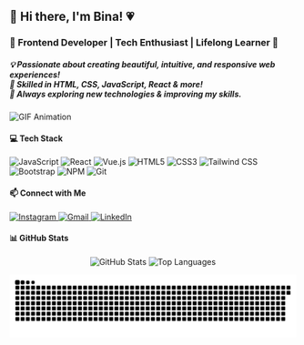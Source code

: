 <h2 align="left">🌷 Hi there, I'm Bina! 💗</h2>

<h3 align="left">🌸 Frontend Developer | Tech Enthusiast | Lifelong Learner 🎀</h3>

<h5 align="left">
  💡 Passionate about creating beautiful, intuitive, and responsive web experiences!<br>
  📌 Skilled in HTML, CSS, JavaScript, React & more!<br>
  🎯 Always exploring new technologies & improving my skills.
</h5>

<!-- GIF -->
<p align="left">
  <img src="https://media1.giphy.com/media/v1.Y2lkPTc5MGI3NjExbWJ3Y2g5Mmg0cTY4NnV1dTdlbzljMHB3dmZxeWM2b29va3l0dmVndyZlcD12MV9pbnRlcm5hbF9naWZfYnlfaWQmY3Q9Zw/og7NGYFkgdHSc9vO9J/giphy.gif" height="150" alt="GIF Animation" />
</p>

<!-- Tech Stack -->
<h4 align="left">💻 Tech Stack</h4>
<p align="left">
  <img src="https://cdn.jsdelivr.net/gh/devicons/devicon/icons/javascript/javascript-original.svg" height="40" alt="JavaScript" />
  <img src="https://cdn.jsdelivr.net/gh/devicons/devicon/icons/react/react-original.svg" height="40" alt="React" />
  <img src="https://cdn.jsdelivr.net/gh/devicons/devicon/icons/vuejs/vuejs-original.svg" height="40" alt="Vue.js" />
  <img src="https://cdn.jsdelivr.net/gh/devicons/devicon/icons/html5/html5-original.svg" height="40" alt="HTML5" />
  <img src="https://cdn.jsdelivr.net/gh/devicons/devicon/icons/css3/css3-original.svg" height="40" alt="CSS3" />
  <img src="https://cdn.jsdelivr.net/gh/devicons/devicon/icons/tailwindcss/tailwindcss-plain.svg" height="40" alt="Tailwind CSS" />
  <img src="https://cdn.jsdelivr.net/gh/devicons/devicon/icons/bootstrap/bootstrap-original.svg" height="40" alt="Bootstrap" />
  <img src="https://cdn.jsdelivr.net/gh/devicons/devicon/icons/npm/npm-original-wordmark.svg" height="40" alt="NPM" />
  <img src="https://cdn.jsdelivr.net/gh/devicons/devicon/icons/git/git-original.svg" height="40" alt="Git" />
</p>

<!-- Social Links -->
<h4 align="left">📫 Connect with Me</h4>
<p align="left">
  <a href="https://www.instagram.com/sabrintsya/" target="_blank">
    <img src="https://img.shields.io/static/v1?message=Instagram&logo=instagram&label=&color=FFB8E0&logoColor=white&labelColor=&style=for-the-badge" height="35" alt="Instagram" />
  </a>
  <a href="mailto:sabrinatasya170306@gmail.com" target="_blank">
    <img src="https://img.shields.io/static/v1?message=Gmail&logo=gmail&label=&color=EC7FA9&logoColor=white&labelColor=&style=for-the-badge" height="35" alt="Gmail" />
  </a>
  <a href="https://www.linkedin.com/in/sabrina-natasya-bilbina/" target="_blank">
    <img src="https://img.shields.io/static/v1?message=LinkedIn&logo=linkedin&label=&color=BE5985&logoColor=white&labelColor=&style=for-the-badge" height="35" alt="LinkedIn" />
  </a>
</p>

<!-- GitHub Stats -->
<h4 align="left">📊 GitHub Stats</h4>
<p align="center">
  <img src="https://github-readme-stats.vercel.app/api?username=binbincodes&show_icons=true&include_all_commits=true&count_private=true&theme=dracula&hide_border=false" height="150" alt="GitHub Stats" />
  <img src="https://github-readme-stats.vercel.app/api/top-langs?username=binbincodes&layout=compact&langs_count=5&theme=dracula&hide_border=false" height="150" alt="Top Languages" />
</p>

<!-- Snake Animation -->
<p align="center">
  <img src="https://raw.githubusercontent.com/binbincodes/binbincodes/output/snake.svg" alt="Snake animation" />
</p>
